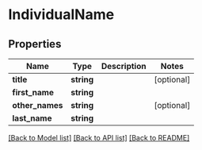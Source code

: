 # IndividualName

## Properties
Name | Type | Description | Notes
------------ | ------------- | ------------- | -------------
**title** | **string** |  | [optional] 
**first_name** | **string** |  | 
**other_names** | **string** |  | [optional] 
**last_name** | **string** |  | 

[[Back to Model list]](../README.md#documentation-for-models) [[Back to API list]](../README.md#documentation-for-api-endpoints) [[Back to README]](../README.md)


